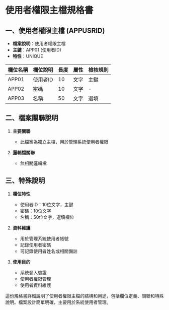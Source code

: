 # 使用者權限主檔規格書

## 一、使用者權限主檔 (APPUSRID)
- **檔案說明**：使用者權限主檔
- **主鍵**：APP01 (使用者ID)
- **特性**：UNIQUE

| 欄位名稱 | 欄位說明 | 長度 | 屬性 | 檢核規則 |
|---------|---------|------|------|----------|
| APP01 | 使用者ID | 10 | 文字 | 主鍵 |
| APP02 | 密碼 | 10 | 文字 | - |
| APP03 | 名稱 | 50 | 文字 | 選填 |

## 二、檔案關聯說明

1. **主要關聯**
   - 此檔案為獨立主檔，用於管理系統使用者權限

2. **邏輯檔關聯**
   - 無相關邏輯檔

## 三、特殊說明

1. **欄位特性**
   - 使用者ID：10位文字，主鍵
   - 密碼：10位文字
   - 名稱：50位文字，選填欄位

2. **資料維護**
   - 用於管理系統使用者帳號
   - 記錄使用者密碼
   - 可記錄使用者姓名或相關備註

3. **使用目的**
   - 系統登入驗證
   - 使用者權限管理
   - 使用者資料維護

這份規格書詳細說明了使用者權限主檔的結構和用途，包括欄位定義、關聯和特殊說明。檔案設計簡單明確，主要用於系統使用者管理。 